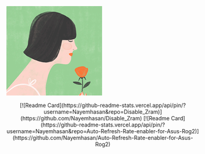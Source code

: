 <p align="left">
    <img src="https://github.com/Nayemhasan/Nayemhasan/blob/main/melon/flower_eating.gif"
</p>

<p align="center">
    [![Readme Card](https://github-readme-stats.vercel.app/api/pin/?username=Nayemhasan&repo=Disable_Zram)](https://github.com/Nayemhasan/Disable_Zram)
    [![Readme Card](https://github-readme-stats.vercel.app/api/pin/?username=Nayemhasan&repo=Auto-Refresh-Rate-enabler-for-Asus-Rog2)](https://github.com/Nayemhasan/Auto-Refresh-Rate-enabler-for-Asus-Rog2)
</p>



